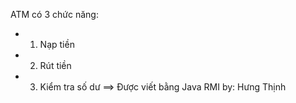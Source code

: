 ATM có 3 chức năng:
 - 1. Nạp tiền
 - 2. Rút tiền
 - 3. Kiểm tra số dư
 ==> Được viết bằng Java RMI
by: Hưng Thịnh
